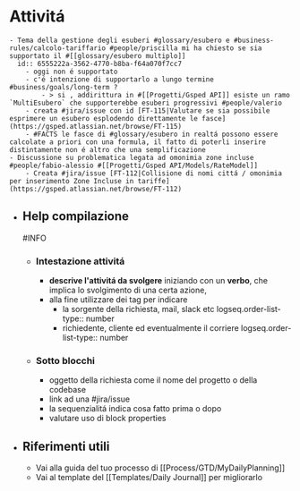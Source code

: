 # Attivitá
	- Tema della gestione degli esuberi #glossary/esubero e #business-rules/calcolo-tariffario #people/priscilla mi ha chiesto se sia supportato il #[[glossary/esubero multiplo]]
	  id:: 6555222a-3562-4770-b8ba-f64a070f7cc7
		- oggi non é supportato
		- c'é intenzione di supportarlo a lungo termine #business/goals/long-term ?
			- > si , addirittura in #[[Progetti/Gsped API]] esiste un ramo `MultiEsubero` che supporterebbe esuberi progressivi #people/valerio
		- creata #jira/issue con id [FT-115|Valutare se sia possibile esprimere un esubero esplodendo direttamente le fasce](https://gsped.atlassian.net/browse/FT-115)
		- #FACTS le fasce di #glossary/esubero in realtá possono essere calcolate a priori con una formula, il fatto di poterli inserire distintamente non é altro che una semplificazione
	- Discussione su problematica legata ad omonimia zone incluse #people/fabio-alessio #[[Progetti/Gsped API/Models/RateModel]]
		- Creata #jira/issue [FT-112|Collisione di nomi cittá / omonimia per inserimento Zone Incluse in tariffe](https://gsped.atlassian.net/browse/FT-112)
- ## Help compilazione 
  #INFO
	- ### Intestazione attivitá
		- **descrive l'attivitá da svolgere** iniziando con un **verbo**, che implica lo svolgimento di una certa azione,
		- alla fine utilizzare dei tag per indicare
			- la sorgente della richiesta, mail, slack etc
			  logseq.order-list-type:: number
			- richiedente, cliente ed eventualmente il corriere
			  logseq.order-list-type:: number
	- ### Sotto blocchi
		- oggetto della richiesta come il nome del progetto o della codebase
		- link ad una #jira/issue
		- la sequenzialitá indica cosa fatto prima o dopo
		- valutare uso di block properties
- ## Riferimenti utili
	- Vai alla guida del tuo processo di [[Process/GTD/MyDailyPlanning]]
	- Vai al template del [[Templates/Daily Journal]] per migliorarlo